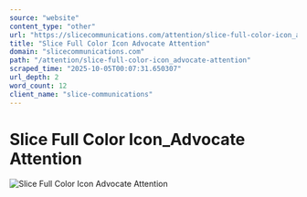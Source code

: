 ```yaml
---
source: "website"
content_type: "other"
url: "https://slicecommunications.com/attention/slice-full-color-icon_advocate-attention"
title: "Slice Full Color Icon Advocate Attention"
domain: "slicecommunications.com"
path: "/attention/slice-full-color-icon_advocate-attention"
scraped_time: "2025-10-05T00:07:31.650307"
url_depth: 2
word_count: 12
client_name: "slice-communications"
---
```


# Slice Full Color Icon_Advocate Attention

![Slice Full Color Icon Advocate Attention](https://slicecommunications.com/wp-content/uploads/2024/09/Slice-Full-Color-Icon_Advocate-Attention.png)